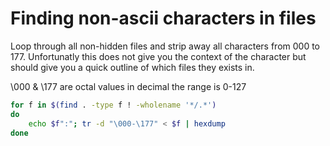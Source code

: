 # Finding non-ascii characters in files

Loop through all non-hidden files and strip away all characters from 000 to 177.
Unfortunatly this does not give you the context of the character but should give
you a quick outline of which files they exists in.

 \000 & \177 are octal values in decimal the range is 0-127

```bash
for f in $(find . -type f ! -wholename '*/.*')
do 
	echo $f":"; tr -d "\000-\177" < $f | hexdump
done
```
